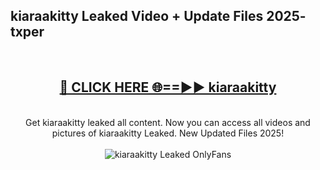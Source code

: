<h2>kiaraakitty Leaked Video + Update Files 2025- txper</h2>
<br>
<div align="center">
<h2><a href="https://libra.edu.pl?kiaraakitty" rel="nofollow">🔴 CLICK HERE 🌐==►► kiaraakitty</a></h2>
<br>
Get kiaraakitty leaked all content. Now you can access all videos and pictures of kiaraakitty Leaked. New Updated Files 2025!
<br>
<br>
<a href="https://libra.edu.pl?kiaraakitty" rel="nofollow" data-target="animated-image.originalLink"><img src="https://i.ibb.co.com/WyWwxjT/player-gif2.gif" alt="kiaraakitty Leaked OnlyFans" style="max-width: 100%; display: inline-block;" data-target="animated-image.originalImage"></a>
</div>
<br>
